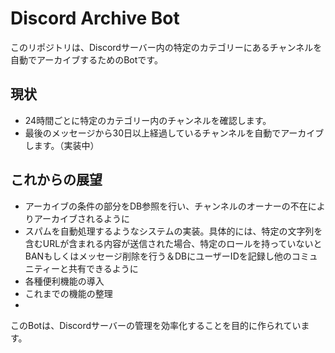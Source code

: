 # Discord Archive Bot

このリポジトリは、Discordサーバー内の特定のカテゴリーにあるチャンネルを自動でアーカイブするためのBotです。

## 現状

- 24時間ごとに特定のカテゴリー内のチャンネルを確認します。
- 最後のメッセージから30日以上経過しているチャンネルを自動でアーカイブします。（実装中）

## これからの展望

- アーカイブの条件の部分をDB参照を行い、チャンネルのオーナーの不在によりアーカイブされるように
- スパムを自動処理するようなシステムの実装。具体的には、特定の文字列を含むURLが含まれる内容が送信された場合、特定のロールを持っていないとBANもしくはメッセージ削除を行う＆DBにユーザーIDを記録し他のコミュニティーと共有できるように
- 各種便利機能の導入
- これまでの機能の整理
- 

このBotは、Discordサーバーの管理を効率化することを目的に作られています。
